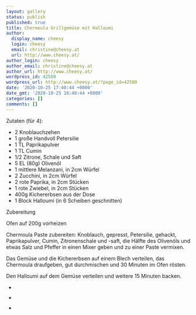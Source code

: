 ```yaml
---
layout: gallery
status: publish
published: true
title: Chermoula Grillgemüse mit Halloumi
author:
  display_name: cheesy
  login: cheesy
  email: christine@cheesy.at
  url: http://www.cheesy.at/
author_login: cheesy
author_email: christine@cheesy.at
author_url: http://www.cheesy.at/
wordpress_id: 42580
wordpress_url: http://www.cheesy.at/?page_id=42580
date: '2020-10-25 17:40:44 +0000'
date_gmt: '2020-10-25 16:40:44 +0000'
categories: []
comments: []
---
```

<!-- wp:paragraph -->
Zutaten (für 4):
<!-- /wp:paragraph -->
<!-- wp:list -->
- 2 Knoblauchzehen
- 1 große Handvoll Petersilie
- 1 TL Paprikapulver
- 1 TL Cumin
- 1/2 Zitrone, Schale und Saft
- 5 EL (80g) Olivenöl
- 1 mittlere Melanzani, in 2cm Würfel
- 2 Zucchini, in 2cm Würfel
- 2 rote Paprika, in 2cm Stücken
- 1 rote Zwiebel, in 2cm Stücken
- 400g Kichererbsen aus der Dose
- 1 Block Halloumi (in 6 Scheiben geschnitten)
<!-- /wp:list -->
<!-- wp:paragraph -->
Zubereitung
<!-- /wp:paragraph -->
<!-- wp:paragraph -->
Ofen auf 200g vorheizen
<!-- /wp:paragraph -->
<!-- wp:paragraph -->
Chermoula Paste zubereiten: Knoblauch, gepresst, Petersilie, gehackt, Paprikapulver, Cumin, Zitronenschale und -saft, die Hälfte des Olivenöls und etwas Salz und Pfeffer in einen Mixer geben und zu einer Paste vermixen.
<!-- /wp:paragraph -->
<!-- wp:paragraph -->
Das Gemüse und die Kichererbsen auf einem Blech verteilen, das Chermoula draufgeben, gut durchmischen und 30 Minuten im Ofen rösten.
<!-- /wp:paragraph -->
<!-- wp:paragraph -->
Den Halloumi auf dem Gemüse verteilen und weitere 15 Minuten backen.
<!-- /wp:paragraph -->
<!-- wp:paragraph -->
<!-- /wp:paragraph -->
<!-- wp:gallery {"ids":[42581,42582,42583]} -->
- <figure><img src="{% link /wp-content/uploads/Chermoula-Gemu%CC%88se-und-Halloumi-1.jpg %}" alt="" data-id="42581" data-link="http://www.cheesy.at/?attachment_id=42581" class="wp-image-42581"></figure>
- <figure><img src="{% link /wp-content/uploads/Chermoula-Gemu%CC%88se-und-Halloumi-2.jpg %}" alt="" data-id="42582" data-link="http://www.cheesy.at/?attachment_id=42582" class="wp-image-42582"></figure>
- <figure><img src="{% link /wp-content/uploads/Chermoula-Gemu%CC%88se-und-Halloumi-3.jpg %}" alt="" data-id="42583" data-link="http://www.cheesy.at/?attachment_id=42583" class="wp-image-42583"></figure>
<!-- /wp:gallery -->
